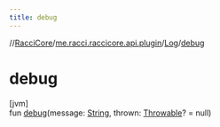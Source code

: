 ```yaml
---
title: debug
---
```

//[RacciCore](../../../index.html)/[me.racci.raccicore.api.plugin](../index.html)/[Log](index.html)/[debug](debug.html)



# debug



[jvm]\
fun [debug](debug.html)(message: [String](https://kotlinlang.org/api/latest/jvm/stdlib/kotlin/-string/index.html), thrown: [Throwable](https://kotlinlang.org/api/latest/jvm/stdlib/kotlin/-throwable/index.html)? = null)




